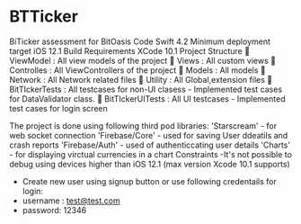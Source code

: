# BTTicker
BiTicker assessment for BitOasis
Code
Swift 4.2
Minimum deployment target iOS 12.1
Build Requirements
XCode 10.1
Project Structure
📁 ViewModel :  All view models of the project
📁 Views    : All custom views
📁 Controlles    : All ViewControllers of the project
📁 Models : All models
📁 Network : All Network related files
📁 Utility : All Global,extension files
📁 BitTIckerTests : All testcases for non-UI clasess - Implemented test cases for DataValidator class.
📁 BitTIckerUITests : All UI testcases - Implemented test cases for login screen 

The project is done using following third pod libraries: 
'Starscream' -  for web socket connection
'Firebase/Core' - used for saving User ddeatils and crash reports
'Firebase/Auth' - used of authenticcating user  details 
'Charts' - for displaying virctual currencies in a chart
Constraints
-It's not possible to debug using devices higher than iOS 12.1 (max version Xcode 10.1 supports)
- Create new user using signup button or use following credentails for login:
-  username : test@test.com
-  password: 12346


